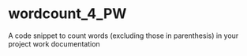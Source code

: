 # wordcount_4_PW
A code snippet to count words (excluding those in parenthesis) in your project work documentation 
